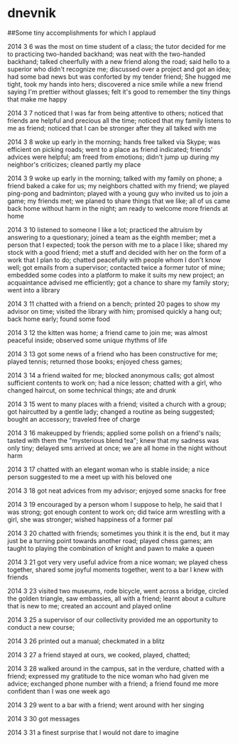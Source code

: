 dnevnik
=======

##Some tiny accomplishments for which I applaud

2014 3 6 
was the most on time student of a class; 
the tutor decided for me to practicing two-handed backhand; 
was neat with the two-handed backhand; 
talked cheerfully with a new friend along the road; 
said hello to a superior who didn't recognize me; 
discussed over a project and got an idea; had some bad news but was conforted by my tender friend; 
She hugged me tight, took my hands into hers; 
discovered a nice smile while a new friend saying I'm prettier without glasses; 
felt it's good to remember the tiny things that make me happy

2014 3 7
noticed that I was far from being attentive to others;
noticed that friends are helpful and precious all the time;
noticed that my family listens to me as friend;
noticed that I can be stronger after they all talked with me

2014 3 8
woke up early in the morning;
hands free talked via Skype;
was efficient on picking roads;
went to a place as friend indicated;
friends' advices were helpful;
am freed from emotions;
didn't jump up during my neighbor's criticizes;
cleaned partly my place

2014 3 9
woke up early in the morning;
talked with my family on phone;
a friend baked a cake for us;
my neighbors chatted with my friend;
we played ping-pong and badminton;
played with a young guy who invited us to join a game;
my friends met;
we planed to share things that we like;
all of us came back home without harm in the night;
am ready to welcome more friends at home

2014 3 10
listened to someone I like a lot;
practiced the altruism by answering to a questionary;
joined a team as the eighth member;
met a person that I expected;
took the person with me to a place I like;
shared my stock with a good friend;
met a stuff and decided with her on the form of a work that I plan to do;
chatted peacefully with people whom I don't know well;
got emails from a supervisor;
contacted twice a former tutor of mine;
embedded some codes into a platform to make it suits my new project;
an acquaintance advised me efficiently;
got a chance to share my family story;
went into a library

2014 3 11
chatted with a friend on a bench;
printed 20 pages to show my advisor on time;
visited the library with him;
promised quickly a hang out;
back home early;
found some food

2014 3 12
the kitten was home;
a friend came to join me;
was almost peaceful inside;
observed some unique rhythms of life

2014 3 13
got some news of a friend who has been constructive for me;
played tennis;
returned those books;
enjoyed chess games;

2014 3 14
a friend waited for me;
blocked anonymous calls;
got almost sufficient contents to work on;
had a nice lesson;
chatted with a girl, who changed haircut, on some technical things;
ate and drunk

2014 3 15
went to many places with a friend;
visited a church with a group;
got haircutted by a gentle lady;
changed a routine as being suggested;
bought an accessory;
traveled free of charge

2014 3 16
makeupped by friends;
applied some polish on a friend's nails;
tasted with them the "mysterious blend tea";
knew that my sadness was only tiny;
delayed sms arrived at once;
we are all home in the night without harm

2014 3 17
chatted with an elegant woman who is stable inside;
a nice person suggested to me a meet up with his beloved one

2014 3 18
got neat advices from my advisor;
enjoyed some snacks for free

2014 3 19
encouraged by a person whom I suppose to help, he said that I was strong;
got enough content to work on;
did twice arm wrestling with a girl, she was stronger;
wished happiness of a former pal

2014 3 20
chatted with friends;
sometimes you think it is the end, but it may just be a turning point towards another road;
played chess games;
am taught to playing the combination of knight and pawn to make a queen

2014 3 21
got very very useful advice from a nice woman;
we played chess together, shared some joyful moments together, went to a bar I knew with friends

2014 3 23
visited two museums, rode bicycle, went across a bridge, circled the golden triangle, saw embassies, all with a friend;
learnt about a culture that is new to me;
created an account and played online

2014 3 25
a supervisor of our collectivity provided me an opportunity to conduct a new course;

2014 3 26
printed out a manual;
checkmated in a blitz

2014 3 27
a friend stayed at ours, we cooked, played, chatted;

2014 3 28
walked around in the campus, sat in the verdure, chatted with a friend;
expressed my gratitude to the nice woman who had given me advice;
exchanged phone number with a friend;
a friend found me more confident than I was one week ago

2014 3 29
went to a bar with a friend;
went around with her singing

2014 3 30
got messages

2014 3 31
a finest surprise that I would not dare to imagine
